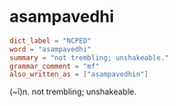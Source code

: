 # asampavedhi

``` toml
dict_label = "NCPED"
word = "asampavedhi"
summary = "not trembling; unshakeable."
grammar_comment = "mf"
also_written_as = ["asampavedhin"]
```

(\~ī)n. not trembling; unshakeable.

